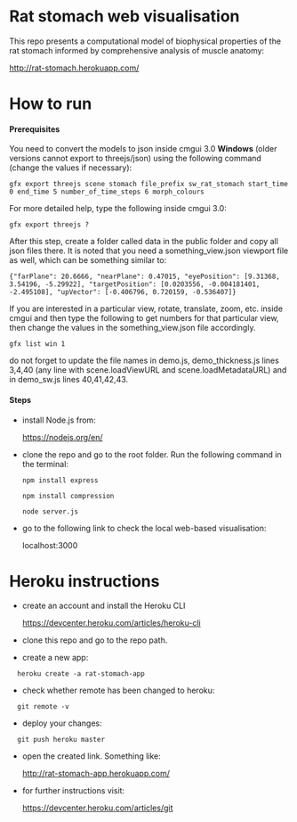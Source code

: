 # Rat stomach web visualisation

This repo presents a computational model of biophysical properties of the rat stomach informed by comprehensive analysis of muscle anatomy:

http://rat-stomach.herokuapp.com/

# How to run

#### Prerequisites

You need to convert the models to json inside cmgui 3.0 **Windows** (older versions cannot export to threejs/json) using the following command (change the values if necessary):

```
gfx export threejs scene stomach file_prefix sw_rat_stomach start_time 0 end_time 5 number_of_time_steps 6 morph_colours
```
For more detailed help, type the following inside cmgui 3.0:

```
gfx export threejs ?
```

After this step, create a folder called data in the public folder and copy all json files there. It is noted that you need a something_view.json viewport file as well, which can be something similar to:

```
{"farPlane": 20.6666, "nearPlane": 0.47015, "eyePosition": [9.31368, 3.54196, -5.29922], "targetPosition": [0.0203556, -0.004181401, -2.495108], "upVector": [-0.406796, 0.720159, -0.536407]}
```

If you are interested in a particular view, rotate, translate, zoom, etc. inside cmgui and then type the following to get numbers for that particular view, then change the values in the something_view.json file accordingly.

```
gfx list win 1
```

do not forget to update the file names in demo.js, demo_thickness.js lines 3,4,40 (any line with scene.loadViewURL and scene.loadMetadataURL) and in demo_sw.js lines 40,41,42,43.

#### Steps

- install Node.js from:

  https://nodejs.org/en/


- clone the repo and go to the root folder. Run the following command in the terminal:

  ```
  npm install express
  ```

  ```
  npm install compression
  ```
  ```
  node server.js 
  ```

- go to the following link to check the local web-based visualisation:
  
  localhost:3000
  
  
# Heroku instructions

- create an account and install the Heroku CLI
  
  https://devcenter.heroku.com/articles/heroku-cli
  
- clone this repo and go to the repo path. 
  
- create a new app:
  
```
  heroku create -a rat-stomach-app
```

- check whether remote has been changed to heroku:

```
  git remote -v
```

- deploy your changes:

```
  git push heroku master
```

- open the created link. Something like:

  http://rat-stomach-app.herokuapp.com/

- for further instructions visit:

  https://devcenter.heroku.com/articles/git
